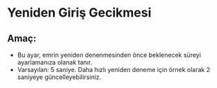 # **Yeniden Giriş Gecikmesi**

## Amaç:

- Bu ayar, emrin yeniden denenmesinden önce beklenecek süreyi ayarlamanıza olanak tanır.
- Varsayılan: 5 saniye. Daha hızlı yeniden deneme için örnek olarak 2 saniyeye güncelleyebilirsiniz.